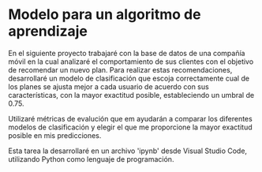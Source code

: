# Modelo para un algoritmo de aprendizaje

En el siguiente proyecto trabajaré con la base de datos de una compañía móvil en la cual analizaré el comportamiento de sus clientes con el objetivo de recomendar un nuevo plan. Para realizar estas recomendaciones, desarrollaré un modelo de clasificación que escoja correctamente cual de los planes se ajusta mejor a cada usuario de acuerdo con sus características, con la mayor exactitud posible, estableciendo un umbral de 0.75.

Utilizaré métricas de evalución que em ayudarán a comparar los diferentes modelos de clasificación y elegir el que me proporcione la mayor exactitud posible en mis predicciones.

Esta tarea la desarrollaré en un archivo 'ipynb' desde Visual Studio Code, utilizando Python como lenguaje de programación.
